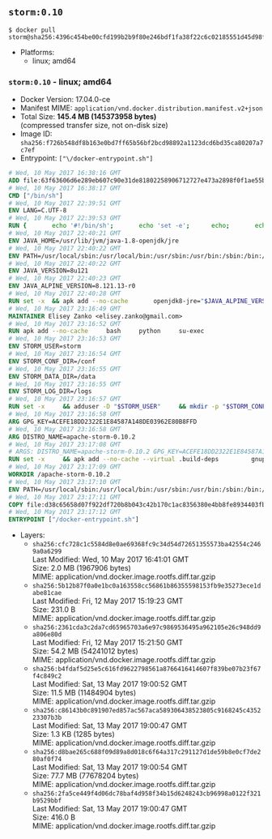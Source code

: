 ## `storm:0.10`

```console
$ docker pull storm@sha256:4396c454be00cfd199b2b9f80e246bdf1fa38f22c6c02185551d45d98f02ac79
```

-	Platforms:
	-	linux; amd64

### `storm:0.10` - linux; amd64

-	Docker Version: 17.04.0-ce
-	Manifest MIME: `application/vnd.docker.distribution.manifest.v2+json`
-	Total Size: **145.4 MB (145373958 bytes)**  
	(compressed transfer size, not on-disk size)
-	Image ID: `sha256:f726b548df8b163e0bd7ff65b56bf2bcd98892a1123dcd6bd35ca80207a7c7ef`
-	Entrypoint: `["\/docker-entrypoint.sh"]`

```dockerfile
# Wed, 10 May 2017 16:38:16 GMT
ADD file:63f63606d6e289eb607c90e31de81802258906712727e473a2898f0f1ae55bb5 in / 
# Wed, 10 May 2017 16:38:17 GMT
CMD ["/bin/sh"]
# Wed, 10 May 2017 22:39:51 GMT
ENV LANG=C.UTF-8
# Wed, 10 May 2017 22:39:53 GMT
RUN { 		echo '#!/bin/sh'; 		echo 'set -e'; 		echo; 		echo 'dirname "$(dirname "$(readlink -f "$(which javac || which java)")")"'; 	} > /usr/local/bin/docker-java-home 	&& chmod +x /usr/local/bin/docker-java-home
# Wed, 10 May 2017 22:40:21 GMT
ENV JAVA_HOME=/usr/lib/jvm/java-1.8-openjdk/jre
# Wed, 10 May 2017 22:40:22 GMT
ENV PATH=/usr/local/sbin:/usr/local/bin:/usr/sbin:/usr/bin:/sbin:/bin:/usr/lib/jvm/java-1.8-openjdk/jre/bin:/usr/lib/jvm/java-1.8-openjdk/bin
# Wed, 10 May 2017 22:40:22 GMT
ENV JAVA_VERSION=8u121
# Wed, 10 May 2017 22:40:23 GMT
ENV JAVA_ALPINE_VERSION=8.121.13-r0
# Wed, 10 May 2017 22:40:28 GMT
RUN set -x 	&& apk add --no-cache 		openjdk8-jre="$JAVA_ALPINE_VERSION" 	&& [ "$JAVA_HOME" = "$(docker-java-home)" ]
# Wed, 10 May 2017 23:16:49 GMT
MAINTAINER Elisey Zanko <elisey.zanko@gmail.com>
# Wed, 10 May 2017 23:16:52 GMT
RUN apk add --no-cache     bash     python     su-exec
# Wed, 10 May 2017 23:16:53 GMT
ENV STORM_USER=storm
# Wed, 10 May 2017 23:16:54 GMT
ENV STORM_CONF_DIR=/conf
# Wed, 10 May 2017 23:16:55 GMT
ENV STORM_DATA_DIR=/data
# Wed, 10 May 2017 23:16:55 GMT
ENV STORM_LOG_DIR=/logs
# Wed, 10 May 2017 23:16:57 GMT
RUN set -x     && adduser -D "$STORM_USER"     && mkdir -p "$STORM_CONF_DIR" "$STORM_DATA_DIR" "$STORM_LOG_DIR"     && chown -R "$STORM_USER:$STORM_USER" "$STORM_CONF_DIR" "$STORM_DATA_DIR" "$STORM_LOG_DIR"
# Wed, 10 May 2017 23:16:58 GMT
ARG GPG_KEY=ACEFE18DD2322E1E84587A148DE03962E80B8FFD
# Wed, 10 May 2017 23:16:58 GMT
ARG DISTRO_NAME=apache-storm-0.10.2
# Wed, 10 May 2017 23:17:08 GMT
# ARGS: DISTRO_NAME=apache-storm-0.10.2 GPG_KEY=ACEFE18DD2322E1E84587A148DE03962E80B8FFD
RUN set -x     && apk add --no-cache --virtual .build-deps         gnupg     && wget -q "http://www.apache.org/dist/storm/$DISTRO_NAME/$DISTRO_NAME.tar.gz"     && wget -q "http://www.apache.org/dist/storm/$DISTRO_NAME/$DISTRO_NAME.tar.gz.asc"     && export GNUPGHOME="$(mktemp -d)"     && gpg --keyserver ha.pool.sks-keyservers.net --recv-key "$GPG_KEY"     && gpg --batch --verify "$DISTRO_NAME.tar.gz.asc" "$DISTRO_NAME.tar.gz"     && tar -xzf "$DISTRO_NAME.tar.gz"     && chown -R "$STORM_USER:$STORM_USER" "$DISTRO_NAME"     && rm -r "$GNUPGHOME" "$DISTRO_NAME.tar.gz" "$DISTRO_NAME.tar.gz.asc"     && apk del .build-deps
# Wed, 10 May 2017 23:17:09 GMT
WORKDIR /apache-storm-0.10.2
# Wed, 10 May 2017 23:17:10 GMT
ENV PATH=/usr/local/sbin:/usr/local/bin:/usr/sbin:/usr/bin:/sbin:/bin:/usr/lib/jvm/java-1.8-openjdk/jre/bin:/usr/lib/jvm/java-1.8-openjdk/bin:/apache-storm-0.10.2/bin
# Wed, 10 May 2017 23:17:11 GMT
COPY file:d38c65658d07f922df720b8b043c42b170c1ac8356380e4bb8fe8934403fb0d8 in / 
# Wed, 10 May 2017 23:17:12 GMT
ENTRYPOINT ["/docker-entrypoint.sh"]
```

-	Layers:
	-	`sha256:cfc728c1c5584d8e0ae69368fc9c34d54d72651355573ba42554c2469a0a6299`  
		Last Modified: Wed, 10 May 2017 16:41:01 GMT  
		Size: 2.0 MB (1967906 bytes)  
		MIME: application/vnd.docker.image.rootfs.diff.tar.gzip
	-	`sha256:5b12b87f0a0e1bc0a163558cc56861b86355598153fb9e35273ece1dabe81cae`  
		Last Modified: Fri, 12 May 2017 15:19:23 GMT  
		Size: 231.0 B  
		MIME: application/vnd.docker.image.rootfs.diff.tar.gzip
	-	`sha256:2361cda3c2da7cd65965703a6e97c9869536495a962105e26c948dd9a806e80d`  
		Last Modified: Fri, 12 May 2017 15:21:50 GMT  
		Size: 54.2 MB (54241012 bytes)  
		MIME: application/vnd.docker.image.rootfs.diff.tar.gzip
	-	`sha256:b4fdaf5d25e5c616fd9622798561a8766416414607f839be07b23f67f4c849c2`  
		Last Modified: Sat, 13 May 2017 19:00:52 GMT  
		Size: 11.5 MB (11484904 bytes)  
		MIME: application/vnd.docker.image.rootfs.diff.tar.gzip
	-	`sha256:c86143b0c891907ed857ac567aca589306438523805c9168245c435223307b3b`  
		Last Modified: Sat, 13 May 2017 19:00:47 GMT  
		Size: 1.3 KB (1285 bytes)  
		MIME: application/vnd.docker.image.rootfs.diff.tar.gzip
	-	`sha256:d8bae265c688f09d89a8d018c6f64a317c291127d1de59b8e0cf7de280af0f74`  
		Last Modified: Sat, 13 May 2017 19:00:54 GMT  
		Size: 77.7 MB (77678204 bytes)  
		MIME: application/vnd.docker.image.rootfs.diff.tar.gzip
	-	`sha256:2fa5ce449f4d06dc78baf4d958f34b15d6248243cb96998a0122f321b9529bbf`  
		Last Modified: Sat, 13 May 2017 19:00:47 GMT  
		Size: 416.0 B  
		MIME: application/vnd.docker.image.rootfs.diff.tar.gzip
